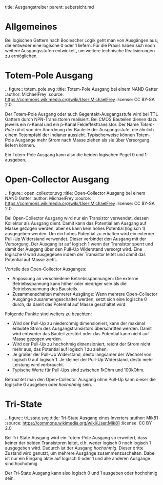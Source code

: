 title: Ausgangstreiber
parent: uebersicht.md

# Allgemeines
Bei logischen Gattern nach Boolescher Logik geht man von Ausgängen aus, die entweder eine logische 0 oder 1 liefern. Für die Praxis haben sich noch weitere Ausgangsstufen entwickelt, um weitere technische Realisierungen zu ermöglichen.

# Totem-Pole Ausgang

.. figure:: totem_pole.svg
    :title: Totem-Pole Ausgang bei einem NAND Gatter
    :author: MichaelFrey
    :source: https://commons.wikimedia.org/wiki/User:MichaelFrey
    :license: CC BY-SA 2.0

Der Totem-Pole Ausgang oder auch Gegentakt-Ausgangsstufe wird bei TTL Gattern durch NPN-Transistoren realisiert. Bei CMOS Bauteilen dienen dazu jeweils ein n-Kanal und ein p-Kanal Feldeffekttransistor. Der Name *Totem-Pole* rührt von der Anordnung der Bauteile der Ausgangsstufe, die ähnlich einem Totempfahl der Indianer aussieht. Typischerweise können Totem-Pole Ausgänge mehr Strom nach Masse ziehen als sie über Versorgung liefern können.

Ein Totem-Pole Ausgang kann also die beiden logischen Pegel 0 und 1 ausgeben.

# Open-Collector Ausgang

.. figure:: open_collector.svg
    :title: Open-Collector Ausgang bei einem NAND Gatter
    :author: MichaelFrey
    :source: https://commons.wikimedia.org/wiki/User:MichaelFrey
    :license: CC BY-SA 2.0

Bei Open-Collector Ausgang wird nur ein Transistor verwendet, dessen Kollektor als Ausgang dient. Damit kann das Potential am Ausgang auf Masse gezogen werden, aber es kann kein hohes Potential (logisch 1) ausgegeben werden. Um ein hohes Potential zu erhalten wird ein externer Pull-Up Widerstand verwendet. Dieser verbindet den Ausgang mit der Versorgung. Der Ausgang ist auf logisch 1 wenn der Transistor sperrt und damit der Ausgang über den Pull-Up Widerstand versorgt wird. Eine logische 0 wird ausgegeben indem der Transistor leitet und damit das Potential auf Masse zieht.

Vorteile des Open-Collector Ausganges:

* Anpassung an verschiedene Betriebsspannungen: Die externe Betriebsspannung kann höher oder niedriger sein als die Betriebsspannung des Bausteils.
* Zusammenschalten mehrerer Ausgänge: Wenn mehrere Open-Collector Ausgänge zusammengeschaltet werden, setzt sich eine logische 0 durch, da damit das Potential auf Masse geschaltet wird

Folgende Punkte sind weiters zu beachten:

* Wird der Pull-Up zu niederohmig dimensioniert, kann der maximal erlaubte Strom des Ausgangstransistors überschritten werden. Damit wird entweder das Bauteil zerstört oder das Potential kann nicht auf Masse gezogen werden.
* Wird der Pull-Up zu hochohmig dimensioniert, reicht der Strom nicht mehr aus, das Potential auf logisch 1 zu ziehen.
* Je größer der Pull-Up Widerstand, desto langsamer der Wechsel von logisch 0 auf logisch 1. Je kleiner der Pull-Up Widerstand, desto mehr Leistung wird verbraucht.
* Typische Werte für Pull-Ups sind zwischen 1kOhm und 100kOhm.

Betrachtet man den Open-Collector Ausgang ohne Pull-Up kann dieser die logische 0 ausgeben oder *hochohmig* sein.

# Tri-State

.. figure:: tri_state.svg
    :title: Tri-State Ausgang eines Inverters
    :author: Mik81
    :source: https://commons.wikimedia.org/wiki/User:Mik81
    :license: CC BY 2.0

Bei Tri-State Ausgang wird ein Totem-Pole Ausgang so erweitert, dass keiner der beiden Transistoren leitet, d.h. weder logisch 0 noch logisch 1 ausgegeben wird. Dadurch ist der Ausgang *hochohmig*. Dieser dritte Zustand wird genutzt, um mehrere Ausgänge zusammenzuschalten. Dabei ist nur ein Eingang aktiv auf logisch 0 oder 1 und alle anderen Ausgänge sind hochohmig.

Der Tri-State Ausgang kann also logisch 0 und 1 ausgeben oder hochohmig sein.
